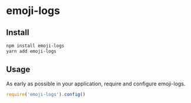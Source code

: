 # emoji-logs

## Install
```bash
npm install emoji-logs
yarn add emoji-logs
```
## Usage

As early as possible in your application, require and configure emoji-logs.

```js
require('emoji-logs').config()
```
